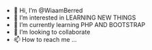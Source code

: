 - 👋 Hi, I’m @WiaamBerred
- 👀 I’m interested in LEARNING NEW THINGS 
- 🌱 I’m currently learning PHP AND BOOTSTRAP
- 💞️ I’m looking to collaborate 
- 📫 How to reach me ...

<!---
WiaamBerred/WiaamBerred is a ✨ special ✨ repository because its `README.md` (this file) appears on your GitHub profile.
You can click the Preview link to take a look at your changes.
--->
